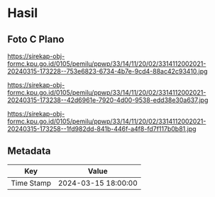 # Hasil

## Foto C Plano

https://sirekap-obj-formc.kpu.go.id/0105/pemilu/ppwp/33/14/11/20/02/3314112002021-20240315-173228--753e6823-6734-4b7e-9cd4-88ac42c93410.jpg

https://sirekap-obj-formc.kpu.go.id/0105/pemilu/ppwp/33/14/11/20/02/3314112002021-20240315-173238--42d6961e-7920-4d00-9538-edd38e30a637.jpg

https://sirekap-obj-formc.kpu.go.id/0105/pemilu/ppwp/33/14/11/20/02/3314112002021-20240315-173258--1fd982dd-841b-446f-a4f8-fd7f117b0b81.jpg


## Metadata

| Key        | Value               |
| ---------- | ------------------- |
| Time Stamp | 2024-03-15 18:00:00 |



